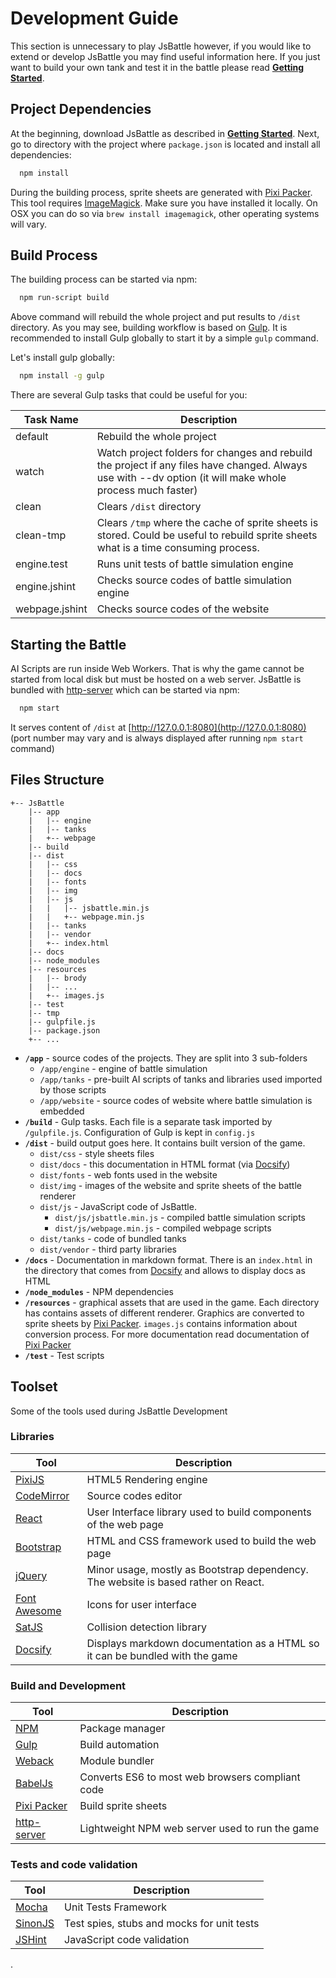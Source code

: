 # Development Guide

This section is unnecessary to play JsBattle however, if you would like to extend or develop JsBattle you may find useful information here. If you just want to build your own tank and test it in the battle please read [**Getting Started**](getting_started.md).

## Project Dependencies

At the beginning, download JsBattle as described in [**Getting Started**](getting_started.md). Next, go to directory with the project where `package.json` is located and install all dependencies:

```bash
  npm install
```
During the building process, sprite sheets are generated with [Pixi Packer](https://github.com/gamevy/pixi-packer). This tool requires [ImageMagick](http://www.imagemagick.org/script/index.php). Make sure you have installed it locally. On OSX you can do so via `brew install imagemagick`, other operating systems will vary.

## Build Process

The building process can be started via npm:

```bash
  npm run-script build
```

Above command will rebuild the whole project and put results to `/dist` directory. As you may see, building workflow is based on [Gulp](https://gulpjs.com/). It is recommended to install Gulp globally to start it by a simple `gulp` command.

Let's install gulp globally:
```bash
  npm install -g gulp
```

There are several Gulp tasks that could be useful for you:

 Task Name      | Description
 ---------------|-------------------------------------
 default        | Rebuild the whole project
 watch          | Watch project folders for changes and rebuild the project if any files have changed. Always use with --dv option (it will make whole process much faster)
 clean          | Clears `/dist` directory
 clean-tmp      | Clears `/tmp` where the cache of sprite sheets is stored. Could be useful to rebuild sprite sheets what is a time consuming process.
 engine.test    | Runs unit tests of battle simulation engine
 engine.jshint  | Checks source codes of battle simulation engine
 webpage.jshint | Checks source codes of the website


## Starting the Battle

AI Scripts are run inside Web Workers. That is why the game cannot be started from local disk but must be hosted on a web server. JsBattle is bundled with [http-server](https://github.com/indexzero/http-server) which can be started via npm:

```bash
  npm start
```

It serves content of `/dist` at [http://127.0.0.1:8080](http://127.0.0.1:8080) (port number may vary and is always displayed after running `npm start` command)

## Files Structure

```
+-- JsBattle
    |-- app
    |   |-- engine
    |   |-- tanks
    |   +-- webpage
    |-- build
    |-- dist
    |   |-- css
    |   |-- docs
    |   |-- fonts
    |   |-- img
    |   |-- js
    |   |   |-- jsbattle.min.js
    |   |   +-- webpage.min.js
    |   |-- tanks
    |   |-- vendor
    |   +-- index.html
    |-- docs
    |-- node_modules
    |-- resources
    |   |-- brody
    |   |-- ...
    |   +-- images.js
    |-- test
    |-- tmp
    |-- gulpfile.js
    |-- package.json
    +-- ...

```

* **`/app`** - source codes of the projects. They are split into 3 sub-folders
  * `/app/engine` - engine of battle simulation
  * `/app/tanks` - pre-built AI scripts of tanks and libraries used imported by those scripts
  * `/app/website` - source codes of website where battle simulation is embedded
* **`/build`** - Gulp tasks. Each file is a separate task imported by `/gulpfile.js`. Configuration of Gulp is kept in `config.js`
* **`/dist`** - build output goes here. It contains built version of the game.
  * `dist/css` - style sheets files
  * `dist/docs` - this documentation in HTML format (via [Docsify](https://docsify.js.org/))
  * `dist/fonts` - web fonts used in the website
  * `dist/img` - images of the website and sprite sheets of the battle renderer
  * `dist/js` - JavaScript code of JsBattle.
    * `dist/js/jsbattle.min.js` - compiled battle simulation scripts
    * `dist/js/webpage.min.js` - compiled webpage scripts
  * `dist/tanks` - code of bundled tanks
  * `dist/vendor` - third party libraries
* **`/docs`** - Documentation in markdown format. There is an `index.html` in the directory that comes from [Docsify](https://docsify.js.org/) and allows to display docs as HTML
* **`/node_modules`** - NPM dependencies
* **`/resources`** -  graphical assets that are used in the game. Each directory has contains assets of different renderer. Graphics are converted to sprite sheets by [Pixi Packer](https://github.com/gamevy/pixi-packer). ``images.js`` contains information about conversion process. For more documentation read documentation of [Pixi Packer](https://github.com/gamevy/pixi-packer)
* **`/test`** - Test scripts


## Toolset

Some of the tools used during JsBattle Development

### Libraries

Tool                                                 | Description
-----------------------------------------------------|-----------------------------------------
[PixiJS](http://www.pixijs.com/)                     | HTML5 Rendering engine
[CodeMirror](https://codemirror.net/)                | Source codes editor
[React](https://facebook.github.io/react/)           | User Interface library used to build components of the web page
[Bootstrap](http://getbootstrap.com/)                | HTML and CSS framework used to build the web page
[jQuery](https://jquery.com/)                        | Minor usage, mostly as Bootstrap dependency. The website is based rather on React.
[Font Awesome](http://fontawesome.io/)               | Icons for user interface
[SatJS](https://github.com/jriecken/sat-js)          | Collision detection library
[Docsify](https://docsify.js.org/)                   | Displays markdown documentation as a HTML so it can be bundled with the game

### Build and Development

Tool                                                 | Description
-----------------------------------------------------|-----------------------------------------
[NPM](https://www.npmjs.com/)                        | Package manager
[Gulp](https://gulpjs.com/)                          | Build automation
[Weback](https://webpack.github.io/)                 | Module bundler
[BabelJs](https://babeljs.io/)                       | Converts ES6 to most web browsers compliant code
[Pixi Packer](https://github.com/gamevy/pixi-packer) | Build sprite sheets
[http-server](https://github.com/indexzero/http-server) | Lightweight NPM web server used to run the game


### Tests and code validation

Tool                                                 | Description
-----------------------------------------------------|-----------------------------------------
[Mocha](https://mochajs.org/)                        | Unit Tests Framework
[SinonJS](http://sinonjs.org/)                       | Test spies, stubs and mocks for unit tests
[JSHint](http://jshint.com/)                         | JavaScript code validation




.
